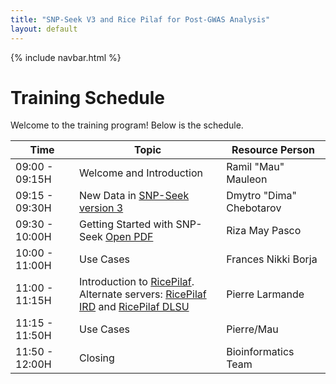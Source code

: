 ```yaml
---
title: "SNP-Seek V3 and Rice Pilaf for Post-GWAS Analysis"
layout: default
---
```


{% include navbar.html %}

# Training Schedule

Welcome to the training program! Below is the schedule.  


| Time          | Topic                                                                 | Resource Person   |
|---------------|----------------------------------------------------------------------|------------------|
| 09:00 - 09:15H | Welcome and Introduction | Ramil "Mau" Mauleon |
| 09:15 - 09:30H | New Data in <a href="https://snpseek.irri.org/" target="_blank">SNP-Seek version 3</a> | Dmytro "Dima" Chebotarov |
| 09:30 - 10:00H | Getting Started with SNP-Seek <a href="{{ site.baseurl }}/docs/PostGWAS-RiceSNPSeekv3.pdf" target="_blank" rel="noopener">Open PDF</a>| Riza May Pasco |
| 10:00 - 11:00H | Use Cases | Frances Nikki Borja |
| 11:00 - 11:15H | Introduction to <a href="https://ricepilaf.irri.org/" target="_blank">RicePilaf</a>. <br> Alternate servers: <a href="https://ricepilaf.ird.fr/" target="_blank">RicePilaf IRD</a> and <a href="https://ricepilaf.bioinfodlsu.com/" target="_blank">RicePilaf DLSU</a> | Pierre Larmande |
| 11:15 - 11:50H | Use Cases | Pierre/Mau|
| 11:50 - 12:00H | Closing | Bioinformatics Team |
